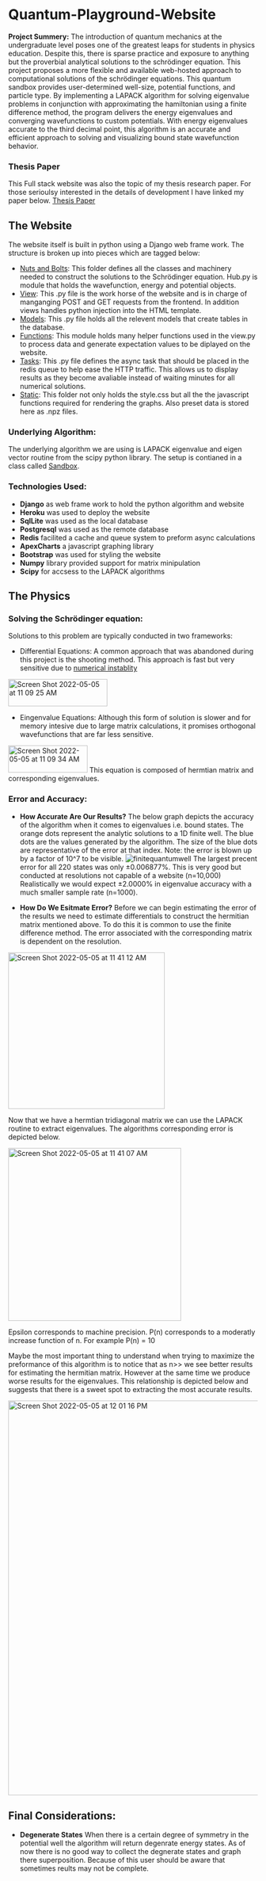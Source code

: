 # Quantum-Playground-Website

**Project Summery:** 
The introduction of quantum mechanics at the undergraduate level poses one of the greatest leaps for students in physics education. Despite this, there is sparse practice and exposure to anything but the proverbial analytical solutions to the schrödinger equation. This project proposes a more flexible and available web-hosted approach to computational solutions of the schrödinger equations. This quantum sandbox provides user-determined well-size,  potential functions, and particle type. By implementing a LAPACK algorithm for solving eigenvalue problems in conjunction with approximating the hamiltonian using a finite difference method, the program delivers the energy eigenvalues and converging wavefunctions to custom potentials. With energy eigenvalues accurate to the third decimal point, this algorithm is an accurate and efficient approach to solving and visualizing bound state wavefunction behavior.
### Thesis Paper
This Full stack website was also the topic of my thesis research paper. For those serioulsy interested in the details of development I have linked my paper below. [Thesis Paper](https://github.com/meilseit/Quantum-Playground-Website/blob/master/ThesisPaper.pdf)
## The Website
The website itself is built in python using a Django web frame work. The structure is broken up into pieces which are tagged below:
- [Nuts and Bolts](https://github.com/meilseit/Quantum-Playground-Website/tree/master/website/nuts_bolts): This folder defines all the classes and machinery needed to construct the solutions to the Schrödinger equation. Hub.py is module that holds the wavefunction, energy and potential objects.
- [View](https://github.com/meilseit/Quantum-Playground-Website/blob/master/website/views.py):  This .py file is the work horse of the website and is in charge of manganging POST and GET requests from the frontend. In addition views handles python injection into the HTML template.
- [Models](https://github.com/meilseit/Quantum-Playground-Website/blob/master/website/models.py): This .py file holds all the relevent models that create tables in the database.
- [Functions](https://github.com/meilseit/Quantum-Playground-Website/blob/master/website/functions.py): This module holds many helper functions used in the view.py to process data and generate expectation values to be diplayed on the website.
- [Tasks](https://github.com/meilseit/Quantum-Playground-Website/blob/master/website/tasks.py): This .py file defines the async task that should be placed in the redis queue to help ease the HTTP traffic. This allows us to display results as they become avaliable instead of waiting minutes for all numerical solutions.
- [Static](https://github.com/meilseit/Quantum-Playground-Website/tree/master/website/static/website): This folder not only holds the style.css but all the the javascript functions required for rendering the graphs. Also preset data is stored here as .npz files.

### Underlying Algorithm:
The underlying algorithm we are using is LAPACK eigenvalue and eigen vector routine from the scipy python library. The setup is contianed in a class called [Sandbox](https://github.com/meilseit/Quantum-Playground-Website/blob/master/website/nuts_bolts/hub.py). 
### Technologies Used:
- **Django** as web frame work to hold the python algorithm and website
- **Heroku** was used to deploy the website
- **SqlLite** was used as the local database
- **Postgresql** was used as the remote database 
- **Redis** facilited a cache and queue system to preform async calculations
- **ApexCharts** a javascript graphing library
- **Bootstrap** was used for styling the website
- **Numpy** library provided support for matrix minipulation
- **Scipy** for accsess to the LAPACK algorithms

## The Physics

### Solving the Schrödinger equation:
Solutions to this problem are typically conducted in two frameworks: 
- Differential Equations:
A common approach that was abandoned during this project is the shooting method. This approach is fast but very sensitive due to [numerical instablity](https://geo.libretexts.org/Bookshelves/Meteorology_and_Climate_Science/Book%3A_Practical_Meteorology_(Stull)/20%3A_Numerical_Weather_Prediction_(NWP)/20.03%3A_Section_4-#:~:text=3.-,Numerical%20Instability,one%20cause%20of%20numerical%20instability.)

<img height= "55" width="200" alt="Screen Shot 2022-05-05 at 11 09 25 AM" src="https://user-images.githubusercontent.com/75337068/166976455-00d90236-92b7-495f-8349-69f02dd101cb.png">

- Eingenvalue Equations:
Although this form of solution is slower and for memory intesive due to large matrix calculations, it promises orthogonal wavefunctions that are far less sensitive.
<img height= "55" width="160" alt="Screen Shot 2022-05-05 at 11 09 34 AM" src="https://user-images.githubusercontent.com/75337068/166976440-d302c4c3-8003-42b1-8526-eeba3e0dc6fa.png">
This equation is composed of hermtian matrix and corresponding eigenvalues.


### Error and Accuracy:
- **How Accurate Are Our Results?**
The below graph depicts the accuracy of the algorithm when it comes to eigenvalues i.e. bound states. The orange dots represent the analytic solutions to a 1D finite well. The blue dots are the values generated by the algorithm. The size of the blue dots are representative of the error at that index. Note: the error is blown up by a factor of 10^7 to be visible.
![finitequantumwell](https://user-images.githubusercontent.com/75337068/166973123-c96e16ad-eb44-4f6b-870e-eb08f751a5a5.png)
The largest precent error for all 220 states was only ±0.006877%. This is very good but conducted at resolutions not capable of a website (n=10,000) Realistically we would expect ±2.0000% in eigenvalue accuracy with a much smaller sample rate (n=1000).

- **How Do We Esitmate Error?**
Before we can begin estimating the error of the results we need to estimate differentials to construct the hermitian matrix
mentioned above. To do this it is common to use the finite difference method. The error associated with the corresponding matrix is dependent on the resolution.
<img width="316" alt="Screen Shot 2022-05-05 at 11 41 12 AM" src="https://user-images.githubusercontent.com/75337068/166981560-0e8c82fb-7a05-4d3a-849b-df7e0d6c248a.png">


Now that we have a hermtian tridiagonal matrix we can use the LAPACK routine to extract eigenvalues. The algorithms corresponding error is depicted below. 

<img width="349" alt="Screen Shot 2022-05-05 at 11 41 07 AM" src="https://user-images.githubusercontent.com/75337068/166981576-68d79346-cec3-47e6-917f-e1c8ea97d655.png">

Epsilon corresponds to machine precision. P(n) corresponds to a moderatly increase function of n. For example P(n) = 10

Maybe the most important thing to understand when trying to maximize the preformance of this algorithm is to notice that as n>> we see better results for estimating the hermitian matrix. However at the same time we produce worse results for the eigenvalues. This relationship is depicted below and suggests that there is a sweet spot to extracting the most accurate results.

<img width="797" alt="Screen Shot 2022-05-05 at 12 01 16 PM" src="https://user-images.githubusercontent.com/75337068/166984883-c7fb7a74-8f58-4e62-bcae-b5dd07a5625c.png">

## Final Considerations:
- **Degenerate States**
When there is a certain degree of symmetry in the potential well the algorithm will return degenrate energy states. As of now there is no good way to collect the degnerate states and graph there superposition. Because of this user should be aware that sometimes reults may not be complete.








